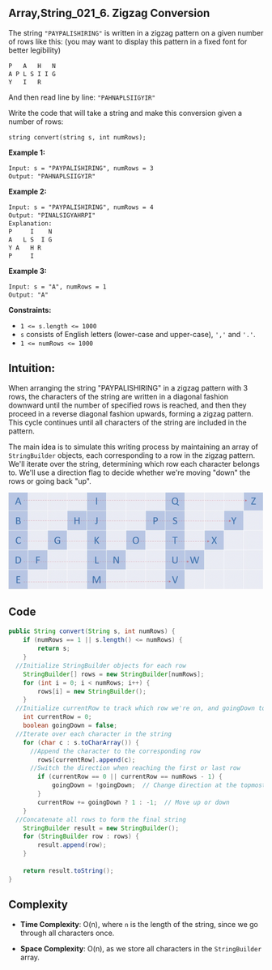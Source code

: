 ## Array,String_021_6. Zigzag Conversion

The string `"PAYPALISHIRING"` is written in a zigzag pattern on a given number of rows like this: (you may want to display this pattern in a fixed font for better legibility)

```
P   A   H   N
A P L S I I G
Y   I   R
```

And then read line by line: `"PAHNAPLSIIGYIR"`

Write the code that will take a string and make this conversion given a number of rows:

```
string convert(string s, int numRows);
```

 

**Example 1:**

```
Input: s = "PAYPALISHIRING", numRows = 3
Output: "PAHNAPLSIIGYIR"
```

**Example 2:**

```
Input: s = "PAYPALISHIRING", numRows = 4
Output: "PINALSIGYAHRPI"
Explanation:
P     I    N
A   L S  I G
Y A   H R
P     I
```

**Example 3:**

```
Input: s = "A", numRows = 1
Output: "A"
```

 

**Constraints:**

- `1 <= s.length <= 1000`
- `s` consists of English letters (lower-case and upper-case), `','` and `'.'`.
- `1 <= numRows <= 1000`



## Intuition:

When arranging the string "PAYPALISHIRING" in a zigzag pattern with 3 rows, the characters of the string are written in a diagonal fashion downward until the number of specified rows is reached, and then they proceed in a reverse diagonal fashion upwards, forming a zigzag pattern. This cycle continues until all characters of the string are included in the pattern.

The main idea is to simulate this writing process by maintaining an array of `StringBuilder` objects, each corresponding to a row in the zigzag pattern. We'll iterate over the string, determining which row each character belongs to. We'll use a direction flag to decide whether we're moving "down" the rows or going back "up".

![image](https://raw.githubusercontent.com/JedLee6/PublicPicBed/main/uPic/fdf22375-8354-4cb7-adb0-cef316e39a2d_1675385332.2793877-20240202231737765.png)

## Code

```java
public String convert(String s, int numRows) {
    if (numRows == 1 || s.length() <= numRows) {
        return s;
    }
  //Initialize StringBuilder objects for each row
    StringBuilder[] rows = new StringBuilder[numRows];
    for (int i = 0; i < numRows; i++) {
        rows[i] = new StringBuilder();
    }
  //Initialize currentRow to track which row we're on, and goingDown to control the direction of movement through rows.
    int currentRow = 0;
    boolean goingDown = false;
  //Iterate over each character in the string
    for (char c : s.toCharArray()) {
      //Append the character to the corresponding row
        rows[currentRow].append(c);
      //Switch the direction when reaching the first or last row
        if (currentRow == 0 || currentRow == numRows - 1) {
            goingDown = !goingDown;  // Change direction at the topmost and bottommost rows
        }
        currentRow += goingDown ? 1 : -1;  // Move up or down
    }
  //Concatenate all rows to form the final string
    StringBuilder result = new StringBuilder();
    for (StringBuilder row : rows) {
        result.append(row);
    }

    return result.toString();
}
```

## Complexity

- **Time Complexity**: O(n), where `n` is the length of the string, since we go through all characters once.

- **Space Complexity**: O(n), as we store all characters in the `StringBuilder` array.
